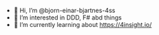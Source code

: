 - 👋 Hi, I’m @bjorn-einar-bjartnes-4ss
- 👀 I’m interested in DDD, F# abd things
- 🌱 I’m currently learning about https://4insight.io/


<!---
bjorn-einar-bjartnes-4ss/bjorn-einar-bjartnes-4ss is a ✨ special ✨ repository because its `README.md` (this file) appears on your GitHub profile.
You can click the Preview link to take a look at your changes.
--->
